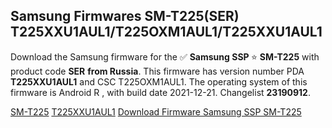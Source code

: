 <h2>Samsung Firmwares SM-T225(SER) T225XXU1AUL1/T225OXM1AUL1/T225XXU1AUL1</h2>
Download the Samsung firmware for the ✅ <strong>Samsung SSP </strong> ⭐ <strong>SM-T225</strong> with product code <strong>SER</strong> <strong> from Russia</strong>. This firmware has version number PDA <strong>T225XXU1AUL1</strong> and CSC T225OXM1AUL1. The operating system of this firmware is Android R , with build date 2021-12-21. Changelist <strong>23190912</strong>.

[SM-T225](https://samfirm.shop/samsung/model/SM-T225)
[T225XXU1AUL1](https://samfirm.shop/samsung/pda/T225XXU1AUL1)
[Download Firmware Samsung SSP SM-T225](https://samfirm.shop/samsung/firmware/484267)
